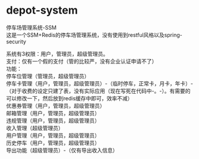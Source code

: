 # depot-system
停车场管理系统-SSM<br>
这是一个SSM+Redis的停车场管理系统，没有使用到restful风格以及spring-security

系统有3权限：用户，管理员，超级管理员。<br>
支付：仅有一个假的支付（管的比较严，没有企业认证申请不了）<br>
功能：<br>
停车位管理（管理员，超级管理员）<br>
停车卡管理（用户，管理员，超级管理员）-（临时停车，正常卡，月卡，年卡）-（对于收费的设定只建了表，没有实际应用（现在写死在代码中-。-）。有需要的可以修改一下，然后放到redis缓存中即可，效率不减）<br>
优惠券管理（用户，管理员，超级管理员）<br>
邮箱管理（用户，管理员，超级管理员）<br>
违规管理（用户，管理员，超级管理员）<br>
收入管理（超级管理员）<br>
用户管理（用户，管理员，超级管理员）<br>
历史停车（用户，管理员，超级管理员）<br>
导出功能（超级管理员）-（仅有导出收入信息）<br>
